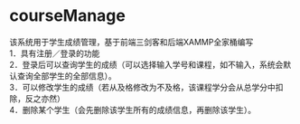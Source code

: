 # courseManage
该系统用于学生成绩管理，基于前端三剑客和后端XAMMP全家桶编写  
1．具有注册／登录的功能  
2．登录后可以查询学生的成绩（可以选择输入学号和课程，如不输入，系统会默认查询全部学生的全部信息）。  
3．可以修改学生的成绩（若从及格修改为不及格，该课程学分会从总学分中扣除，反之亦然）  
4．删除某个学生（会先删除该学生所有的成绩信息，再删除该学生）。  
 
